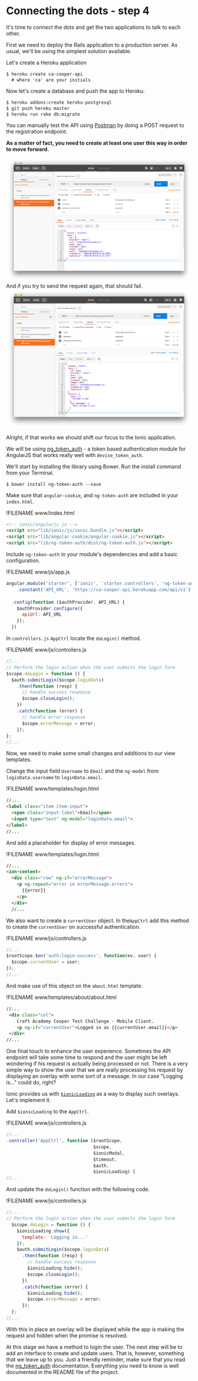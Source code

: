 # Connecting the dots - step 4

It's time to connect the dots and get the two applications to talk to each other.

First we need to deploy the Rails application to a production server. As usual, we'll be using the simplest solution available.

Let's create a Heroku application

```
$ heroku create ca-cooper-api
  # where 'ca' are your initials
```

Now let's create a database and push the app to Heroku.

```
$ heroku addons:create heroku-postgresql
$ git push heroku master
$ heroku run rake db:migrate
```

You can manually test the API using [Postman](https://www.getpostman.com/) by doing a POST request to the registration endpoint.

**As a matter of fact, you need to create at least one user this way in order to move forward.**

![Register a user](/images/cooper_api_postman_sucess.png)  
And if you try to send the request again, that should fail.  
![Registration failure](/images/cooper_api_postman_failure.png)

Alright, if that works we should shift our focus to the Ionic application.

We will be using [ng\_token\_auth](https://github.com/lynndylanhurley/ng-token-auth) - a token based authentication module for AngularJS that works really well with `devise_token_auth`.

We'll start by installing the library using Bower. Run the install command from your Terminal.

```
$ bower install ng-token-auth --save
```

Make sure that `angular-cookie`, and `ng-token-auth` are included in your `index.html`.

!FILENAME www/index.html

```html
<!-- ionic/angularjs js -->
<script src="lib/ionic/js/ionic.bundle.js"></script>
<script src="lib/angular-cookie/angular-cookie.js"></script>
<script src="lib/ng-token-auth/dist/ng-token-auth.js"></script>
```

Include `ng-token-auth` in your module's dependencies and add a basic configuration.

!FILENAME www/js/app.js

```javascript
angular.module('starter', ['ionic', 'starter.controllers', 'ng-token-auth'])
    .constant('API_URL', 'https://ca-cooper-api.herokuapp.com/api/v1')

  .config(function ($authProvider, API_URL) {
    $authProvider.configure({
      apiUrl: API_URL
    });
  })
```

In `controllers.js` `AppCtrl` locate the `doLogin()` method.

!FILENAME www/js/controllers.js

```javascript
//...
// Perform the login action when the user submits the login form
$scope.doLogin = function () {
  $auth.submitLogin($scope.loginData)
    .then(function (resp) {
      // handle success response
      $scope.closeLogin();
    })
    .catch(function (error) {
      // handle error response
      $scope.errorMessage = error;
    });
};
//...
```

Now, we need to make some small changes and additions to our view templates.

Change the input field `Username` to `Email` and the `ng-model` from `loginData.username` to `loginData.email`.

!FILENAME www/templates/login.html

```html
//...
<label class="item item-input">
  <span class="input-label">Email</span>
  <input type="text" ng-model="loginData.email">
</label>
//...
```

And add a placeholder for display of error messages.

!FILENAME www/templates/login.html

```html
//...
<ion-content>
  <div class="row" ng-if="errorMessage">
    <p ng-repeat="error in errorMessage.errors">
      {{error}}
    </p>
  </div>
  //...
```

We also want to create a `currentUser` object. In the`AppCtrl` add this method to create the `currentUser` on successful authentication.

!FILENAME www/js/controllers.js

```javascript
//...
$rootScope.$on('auth:login-success', function(ev, user) {
  $scope.currentUser = user;
});
//...
```

And make use of this object on the `about.html` template.

!FILENAME www/templates/about/about.html

```html
//...
 <div class="col">
    Craft Academy Cooper Test Challenge - Mobile Client.
    <p ng-if="currentUser">Logged in as {{currentUser.email}}</p>
 </div>
//...
```

One final touch to enhance the user experience. Sometimes the API endpoint will take some time to respond and the user might be left wondering if his request is actually being processed or not. There is a very simple way to show the user that we are really processing his request by displaying an overlay with some sort of a message. In our case "Logging is..." could do, right?

Ionic provides us with [`$ionicLoading`](http://ionicframework.com/docs/api/service/$ionicLoading/) as a way to display such overlays. Let's implement it.

Add `$ionicLoading` to the `AppCtrl`.

!FILENAME www/js/controllers.js

```javascript
//...
.controller('AppCtrl', function ($rootScope,
                                 $scope,
                                 $ionicModal,
                                 $timeout,
                                 $auth,
                                 $ionicLoading) {
//...
```

And update the `doLogin()` function with the following code.

!FILENAME www/js/controllers.js

```javascript
//...
// Perform the login action when the user submits the login form
  $scope.doLogin = function () {
    $ionicLoading.show({
      template: 'Logging in...'
    });
    $auth.submitLogin($scope.loginData)
      .then(function (resp) {
        // handle success response
        $ionicLoading.hide();
        $scope.closeLogin();
      })
      .catch(function (error) {
        $ionicLoading.hide();
        $scope.errorMessage = error;
      });
  };
//...
```

With this in place an overlay will be displayed while the app is making the request and hidden when the promise is resolved.

At this stage we have a method to login the user. The next step will be to add an interface to create and update users. That is, however, something that we leave up to you. Just a friendly reminder, make sure that you read the [ng\_token\_auth](https://github.com/lynndylanhurley/ng-token-auth) documentation. Everything you need to know is well documented in the README file of the project.

